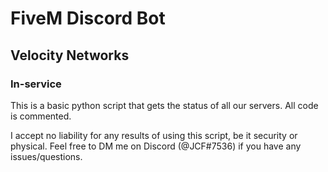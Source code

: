 # FiveM Discord Bot
## Velocity Networks
### In-service

This is a basic python script that gets the status of all our servers.
All code is commented.

I accept no liability for any results of using this script, be it security or physical.
Feel free to DM me on Discord (@JCF#7536) if you have any issues/questions.
